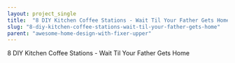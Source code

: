 ```yaml
---
layout: project_single
title:  "8 DIY Kitchen Coffee Stations - Wait Til Your Father Gets Home"
slug: "8-diy-kitchen-coffee-stations-wait-til-your-father-gets-home"
parent: "awesome-home-design-with-fixer-upper"
---
```

8 DIY Kitchen Coffee Stations - Wait Til Your Father Gets Home